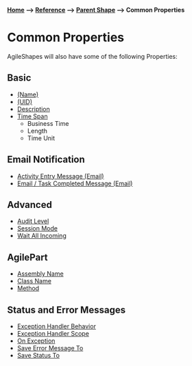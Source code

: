 __[Home](/) --> [Reference](/ref) --> [Parent Shape](javascript:history.back()) --> Common Properties__

# Common Properties

AgileShapes will also have some of the following Properties:

## Basic

* [(Name)](Name.md)
* [(UID)](UID.md)
* [Description](Description.md)
* [Time Span](TimeSpan.md)
	* Business Time
	* Length
	* Time Unit

## Email Notification

* [Activity Entry Message (Email)](ActivityEntryMessageEmail.md)
* [Email / Task Completed Message (Email)](TaskCompletedMessageEmail.md)

## Advanced

* [Audit Level](AuditLevel.md)
* [Session Mode](SessionMode.md)
* [Wait All Incoming](WaitAllIncoming.md)

## AgilePart

* [Assembly Name](AssemblyClassMethod.md)
* [Class Name](AssemblyClassMethod.md)
* [Method](AssemblyClassMethod.md)

## Status and Error Messages

* [Exception Handler Behavior](ExceptionHandling.md)
* [Exception Handler Scope](ExceptionHandling.md)
* [On Exception](ExceptionHandling.md)
* [Save Error Message To](ExceptionHandling.md)
* [Save Status To](ExceptionHandling.md)

